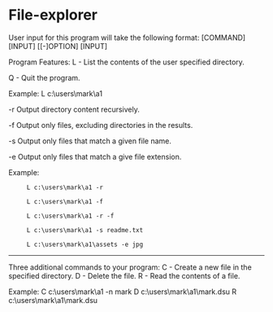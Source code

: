 # File-explorer

User input for this program will take the following format:
[COMMAND] [INPUT] [[-]OPTION] [INPUT]

Program Features:
L - List the contents of the user specified directory.

Q - Quit the program.

Example: L c:\users\mark\a1

-r Output directory content recursively.

-f Output only files, excluding directories in the results.

-s Output only files that match a given file name.

-e Output only files that match a give file extension.

Example: 
         
         L c:\users\mark\a1 -r

         L c:\users\mark\a1 -f
         
         L c:\users\mark\a1 -r -f
         
         L c:\users\mark\a1 -s readme.txt
         
         L c:\users\mark\a1\assets -e jpg
         
------------------------------------------------------------------------------------------------------------------------

Three additional commands to your program:
C - Create a new file in the specified directory.
D - Delete the file.
R - Read the contents of a file.

Example:
C c:\users\mark\a1 -n mark
D c:\users\mark\a1\mark.dsu
R c:\users\mark\a1\mark.dsu
